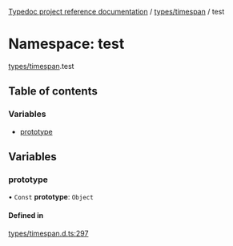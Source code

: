 [Typedoc project reference documentation](../README.md) / [types/timespan](types_timespan.md) / test

# Namespace: test

[types/timespan](types_timespan.md).test

## Table of contents

### Variables

- [prototype](types_timespan.test.md#prototype)

## Variables

### prototype

• `Const` **prototype**: `Object`

#### Defined in

[types/timespan.d.ts:297](https://github.com/DocuWare/REST-Sample-TS/blob/828b3d4/src/types/timespan.d.ts#L297)
